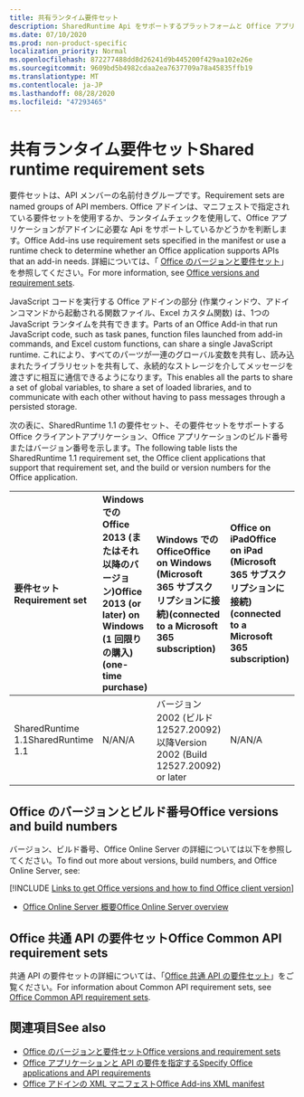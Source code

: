 ```yaml
---
title: 共有ランタイム要件セット
description: SharedRuntime Api をサポートするプラットフォームと Office アプリケーションを指定します。
ms.date: 07/10/2020
ms.prod: non-product-specific
localization_priority: Normal
ms.openlocfilehash: 872277488dd8d26241d9b445200f429aa102e26e
ms.sourcegitcommit: 9609bd5b4982cdaa2ea7637709a78a45835ffb19
ms.translationtype: MT
ms.contentlocale: ja-JP
ms.lasthandoff: 08/28/2020
ms.locfileid: "47293465"
---
```

# <a name="shared-runtime-requirement-sets"></a><span data-ttu-id="fe5d6-103">共有ランタイム要件セット</span><span class="sxs-lookup"><span data-stu-id="fe5d6-103">Shared runtime requirement sets</span></span>

<span data-ttu-id="fe5d6-104">要件セットは、API メンバーの名前付きグループです。</span><span class="sxs-lookup"><span data-stu-id="fe5d6-104">Requirement sets are named groups of API members.</span></span> <span data-ttu-id="fe5d6-105">Office アドインは、マニフェストで指定されている要件セットを使用するか、ランタイムチェックを使用して、Office アプリケーションがアドインに必要な Api をサポートしているかどうかを判断します。</span><span class="sxs-lookup"><span data-stu-id="fe5d6-105">Office Add-ins use requirement sets specified in the manifest or use a runtime check to determine whether an Office application supports APIs that an add-in needs.</span></span> <span data-ttu-id="fe5d6-106">詳細については、「 [Office のバージョンと要件セット](../../develop/office-versions-and-requirement-sets.md)」を参照してください。</span><span class="sxs-lookup"><span data-stu-id="fe5d6-106">For more information, see [Office versions and requirement sets](../../develop/office-versions-and-requirement-sets.md).</span></span>

<span data-ttu-id="fe5d6-107">JavaScript コードを実行する Office アドインの部分 (作業ウィンドウ、アドインコマンドから起動される関数ファイル、Excel カスタム関数) は、1つの JavaScript ランタイムを共有できます。</span><span class="sxs-lookup"><span data-stu-id="fe5d6-107">Parts of an Office Add-in that run JavaScript code, such as task panes, function files launched from add-in commands, and Excel custom functions, can share a single JavaScript runtime.</span></span> <span data-ttu-id="fe5d6-108">これにより、すべてのパーツが一連のグローバル変数を共有し、読み込まれたライブラリセットを共有して、永続的なストレージを介してメッセージを渡さずに相互に通信できるようになります。</span><span class="sxs-lookup"><span data-stu-id="fe5d6-108">This enables all the parts to share a set of global variables, to share a set of loaded libraries, and to communicate with each other without having to pass messages through a persisted storage.</span></span>

<span data-ttu-id="fe5d6-109">次の表に、SharedRuntime 1.1 の要件セット、その要件セットをサポートする Office クライアントアプリケーション、Office アプリケーションのビルド番号またはバージョン番号を示します。</span><span class="sxs-lookup"><span data-stu-id="fe5d6-109">The following table lists the SharedRuntime 1.1 requirement set, the Office client applications that support that requirement set, and the build or version numbers for the Office application.</span></span>

|  <span data-ttu-id="fe5d6-110">要件セット</span><span class="sxs-lookup"><span data-stu-id="fe5d6-110">Requirement set</span></span>  |  <span data-ttu-id="fe5d6-111">Windows での Office 2013 (またはそれ以降のバージョン)</span><span class="sxs-lookup"><span data-stu-id="fe5d6-111">Office 2013 (or later) on Windows</span></span><br><span data-ttu-id="fe5d6-112">(1 回限りの購入)</span><span class="sxs-lookup"><span data-stu-id="fe5d6-112">(one-time purchase)</span></span> | <span data-ttu-id="fe5d6-113">Windows での Office</span><span class="sxs-lookup"><span data-stu-id="fe5d6-113">Office on Windows</span></span><br><span data-ttu-id="fe5d6-114">(Microsoft 365 サブスクリプションに接続)</span><span class="sxs-lookup"><span data-stu-id="fe5d6-114">(connected to a Microsoft 365 subscription)</span></span>   |  <span data-ttu-id="fe5d6-115">Office on iPad</span><span class="sxs-lookup"><span data-stu-id="fe5d6-115">Office on iPad</span></span><br><span data-ttu-id="fe5d6-116">(Microsoft 365 サブスクリプションに接続)</span><span class="sxs-lookup"><span data-stu-id="fe5d6-116">(connected to a Microsoft 365 subscription)</span></span>  |  <span data-ttu-id="fe5d6-117">Office on Mac</span><span class="sxs-lookup"><span data-stu-id="fe5d6-117">Office on Mac</span></span><br><span data-ttu-id="fe5d6-118">(Microsoft 365 サブスクリプションに接続)</span><span class="sxs-lookup"><span data-stu-id="fe5d6-118">(connected to a Microsoft 365 subscription)</span></span>  | <span data-ttu-id="fe5d6-119">Office on the web</span><span class="sxs-lookup"><span data-stu-id="fe5d6-119">Office on the web</span></span>  | <span data-ttu-id="fe5d6-120">Office Online Server</span><span class="sxs-lookup"><span data-stu-id="fe5d6-120">Office Online Server</span></span> |
|:-----|:-----|:-----|:-----|:-----|:-----|:-----|
| <span data-ttu-id="fe5d6-121">SharedRuntime 1.1</span><span class="sxs-lookup"><span data-stu-id="fe5d6-121">SharedRuntime 1.1</span></span>  | <span data-ttu-id="fe5d6-122">N/A</span><span class="sxs-lookup"><span data-stu-id="fe5d6-122">N/A</span></span> | <span data-ttu-id="fe5d6-123">バージョン 2002 (ビルド 12527.20092) 以降</span><span class="sxs-lookup"><span data-stu-id="fe5d6-123">Version 2002 (Build 12527.20092) or later</span></span> | <span data-ttu-id="fe5d6-124">N/A</span><span class="sxs-lookup"><span data-stu-id="fe5d6-124">N/A</span></span> | <span data-ttu-id="fe5d6-125">16.35 以降</span><span class="sxs-lookup"><span data-stu-id="fe5d6-125">16.35 or later</span></span> | <span data-ttu-id="fe5d6-126">2020 年 2 月</span><span class="sxs-lookup"><span data-stu-id="fe5d6-126">February 2020</span></span> | <span data-ttu-id="fe5d6-127">N/A</span><span class="sxs-lookup"><span data-stu-id="fe5d6-127">N/A</span></span> |

## <a name="office-versions-and-build-numbers"></a><span data-ttu-id="fe5d6-128">Office のバージョンとビルド番号</span><span class="sxs-lookup"><span data-stu-id="fe5d6-128">Office versions and build numbers</span></span>

<span data-ttu-id="fe5d6-129">バージョン、ビルド番号、Office Online Server の詳細については以下を参照してください。</span><span class="sxs-lookup"><span data-stu-id="fe5d6-129">To find out more about versions, build numbers, and Office Online Server, see:</span></span>

[!INCLUDE [Links to get Office versions and how to find Office client version](../../includes/links-get-office-versions-builds.md)]
- [<span data-ttu-id="fe5d6-130">Office Online Server 概要</span><span class="sxs-lookup"><span data-stu-id="fe5d6-130">Office Online Server overview</span></span>](/officeonlineserver/office-online-server-overview)

## <a name="office-common-api-requirement-sets"></a><span data-ttu-id="fe5d6-131">Office 共通 API の要件セット</span><span class="sxs-lookup"><span data-stu-id="fe5d6-131">Office Common API requirement sets</span></span>

<span data-ttu-id="fe5d6-132">共通 API の要件セットの詳細については、「[Office 共通 API の要件セット](office-add-in-requirement-sets.md)」をご覧ください。</span><span class="sxs-lookup"><span data-stu-id="fe5d6-132">For information about Common API requirement sets, see [Office Common API requirement sets](office-add-in-requirement-sets.md).</span></span>

## <a name="see-also"></a><span data-ttu-id="fe5d6-133">関連項目</span><span class="sxs-lookup"><span data-stu-id="fe5d6-133">See also</span></span>

- [<span data-ttu-id="fe5d6-134">Office のバージョンと要件セット</span><span class="sxs-lookup"><span data-stu-id="fe5d6-134">Office versions and requirement sets</span></span>](../../develop/office-versions-and-requirement-sets.md)
- [<span data-ttu-id="fe5d6-135">Office アプリケーションと API の要件を指定する</span><span class="sxs-lookup"><span data-stu-id="fe5d6-135">Specify Office applications and API requirements</span></span>](../../develop/specify-office-hosts-and-api-requirements.md)
- [<span data-ttu-id="fe5d6-136">Office アドインの XML マニフェスト</span><span class="sxs-lookup"><span data-stu-id="fe5d6-136">Office Add-ins XML manifest</span></span>](../../develop/add-in-manifests.md)
